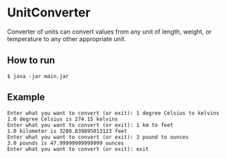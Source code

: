# UnitConverter

Converter of units can convert values from any unit of length, weight, or temperature to any other appropriate unit.

## How to run
```
$ java -jar main.jar
```

## Example 
```
Enter what you want to convert (or exit): 1 degree Celsius to kelvins
1.0 degree Celsius is 274.15 kelvins
Enter what you want to convert (or exit): 1 km to feet
1.0 kilometer is 3280.839895013123 feet
Enter what you want to convert (or exit): 3 pound to ounces
3.0 pounds is 47.99999999999999 ounces
Enter what you want to convert (or exit): exit
```
